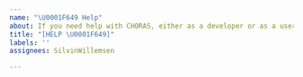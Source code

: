 ```yaml
---
name: "\U0001F649 Help"
about: If you need help with CHORAS, either as a developer or as a user.
title: "[HELP \U0001F649]"
labels: ''
assignees: SilvinWillemsen

---
```



